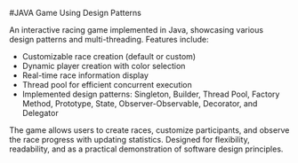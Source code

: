 
#JAVA Game Using Design Patterns

An interactive racing game implemented in Java, showcasing various design patterns and multi-threading. Features include:

- Customizable race creation (default or custom)
- Dynamic player creation with color selection
- Real-time race information display
- Thread pool for efficient concurrent execution
- Implemented design patterns: Singleton, Builder, Thread Pool, Factory Method, Prototype, State, Observer-Observable, Decorator, and Delegator

The game allows users to create races, customize participants, and observe the race progress with updating statistics. Designed for flexibility, readability, and as a practical demonstration of software design principles.
